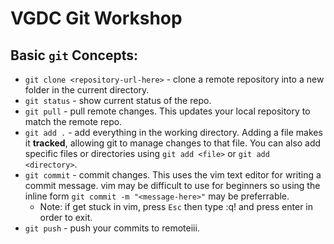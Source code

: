 # VGDC Git Workshop

## Basic `git` Concepts:

- `git clone <repository-url-here>` - clone a remote repository into a new folder in the current directory.
- `git status` - show current status of the repo.
- `git pull` - pull remote changes. This updates your local repository to match the remote repo.
- `git add .` - add everything in the working directory. Adding a file makes it **tracked**, allowing git to manage changes to that file. You can also add specific files or directories using `git add <file>` or `git add <directory>`.
- `git commit` - commit changes. This uses the vim text editor for writing a commit message. vim may be difficult to use for beginners so using the inline form `git commit -m "<message-here>"` may be preferrable.
	- Note: if get stuck in vim, press `Esc` then type :q! and press enter in order to exit.
- `git push` - push your commits to remoteiii.
